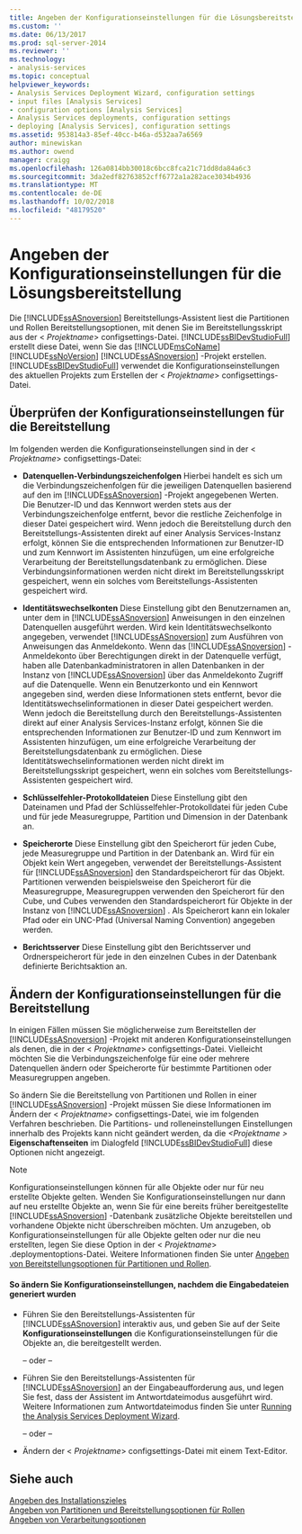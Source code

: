 ```yaml
---
title: Angeben der Konfigurationseinstellungen für die Lösungsbereitstellung | Microsoft-Dokumentation
ms.custom: ''
ms.date: 06/13/2017
ms.prod: sql-server-2014
ms.reviewer: ''
ms.technology:
- analysis-services
ms.topic: conceptual
helpviewer_keywords:
- Analysis Services Deployment Wizard, configuration settings
- input files [Analysis Services]
- configuration options [Analysis Services]
- Analysis Services deployments, configuration settings
- deploying [Analysis Services], configuration settings
ms.assetid: 953814a3-85ef-40cc-b46a-d532aa7a6569
author: minewiskan
ms.author: owend
manager: craigg
ms.openlocfilehash: 126a0814bb30018c6bcc8fca21c71dd8da84a6c3
ms.sourcegitcommit: 3da2edf82763852cff6772a1a282ace3034b4936
ms.translationtype: MT
ms.contentlocale: de-DE
ms.lasthandoff: 10/02/2018
ms.locfileid: "48179520"
---
```

# <a name="specifying-configuration-settings-for-solution-deployment"></a>Angeben der Konfigurationseinstellungen für die Lösungsbereitstellung
  Die [!INCLUDE[ssASnoversion](../../includes/ssasnoversion-md.md)] Bereitstellungs-Assistent liest die Partitionen und Rollen Bereitstellungsoptionen, mit denen Sie im Bereitstellungsskript aus der \< *Projektname*> configsettings-Datei. [!INCLUDE[ssBIDevStudioFull](../../includes/ssbidevstudiofull-md.md)] erstellt diese Datei, wenn Sie das [!INCLUDE[msCoName](../../includes/msconame-md.md)] [!INCLUDE[ssNoVersion](../../includes/ssnoversion-md.md)] [!INCLUDE[ssASnoversion](../../includes/ssasnoversion-md.md)] -Projekt erstellen. [!INCLUDE[ssBIDevStudioFull](../../includes/ssbidevstudiofull-md.md)] verwendet die Konfigurationseinstellungen des aktuellen Projekts zum Erstellen der \< *Projektname*> configsettings-Datei.  
  
## <a name="reviewing-the-configuration-settings-for-deployment"></a>Überprüfen der Konfigurationseinstellungen für die Bereitstellung  
 Im folgenden werden die Konfigurationseinstellungen sind in der \< *Projektname*> configsettings-Datei:  
  
-   **Datenquellen-Verbindungszeichenfolgen** Hierbei handelt es sich um die Verbindungszeichenfolgen für die jeweiligen Datenquellen basierend auf den im [!INCLUDE[ssASnoversion](../../includes/ssasnoversion-md.md)] -Projekt angegebenen Werten. Die Benutzer-ID und das Kennwort werden stets aus der Verbindungszeichenfolge entfernt, bevor die restliche Zeichenfolge in dieser Datei gespeichert wird. Wenn jedoch die Bereitstellung durch den Bereitstellungs-Assistenten direkt auf einer Analysis Services-Instanz erfolgt, können Sie die entsprechenden Informationen zur Benutzer-ID und zum Kennwort im Assistenten hinzufügen, um eine erfolgreiche Verarbeitung der Bereitstellungsdatenbank zu ermöglichen. Diese Verbindungsinformationen werden nicht direkt im Bereitstellungsskript gespeichert, wenn ein solches vom Bereitstellungs-Assistenten gespeichert wird.  
  
-   **Identitätswechselkonten** Diese Einstellung gibt den Benutzernamen an, unter dem in [!INCLUDE[ssASnoversion](../../includes/ssasnoversion-md.md)] Anweisungen in den einzelnen Datenquellen ausgeführt werden. Wird kein Identitätswechselkonto angegeben, verwendet [!INCLUDE[ssASnoversion](../../includes/ssasnoversion-md.md)] zum Ausführen von Anweisungen das Anmeldekonto. Wenn das [!INCLUDE[ssASnoversion](../../includes/ssasnoversion-md.md)] -Anmeldekonto über Berechtigungen direkt in der Datenquelle verfügt, haben alle Datenbankadministratoren in allen Datenbanken in der Instanz von [!INCLUDE[ssASnoversion](../../includes/ssasnoversion-md.md)] über das Anmeldekonto Zugriff auf die Datenquelle. Wenn ein Benutzerkonto und ein Kennwort angegeben sind, werden diese Informationen stets entfernt, bevor die Identitätswechselinformationen in dieser Datei gespeichert werden. Wenn jedoch die Bereitstellung durch den Bereitstellungs-Assistenten direkt auf einer Analysis Services-Instanz erfolgt, können Sie die entsprechenden Informationen zur Benutzer-ID und zum Kennwort im Assistenten hinzufügen, um eine erfolgreiche Verarbeitung der Bereitstellungsdatenbank zu ermöglichen. Diese Identitätswechselinformationen werden nicht direkt im Bereitstellungsskript gespeichert, wenn ein solches vom Bereitstellungs-Assistenten gespeichert wird.  
  
-   **Schlüsselfehler-Protokolldateien** Diese Einstellung gibt den Dateinamen und Pfad der Schlüsselfehler-Protokolldatei für jeden Cube und für jede Measuregruppe, Partition und Dimension in der Datenbank an.  
  
-   **Speicherorte** Diese Einstellung gibt den Speicherort für jeden Cube, jede Measuregruppe und Partition in der Datenbank an. Wird für ein Objekt kein Wert angegeben, verwendet der Bereitstellungs-Assistent für [!INCLUDE[ssASnoversion](../../includes/ssasnoversion-md.md)] den Standardspeicherort für das Objekt. Partitionen verwenden beispielsweise den Speicherort für die Measuregruppe, Measuregruppen verwenden den Speicherort für den Cube, und Cubes verwenden den Standardspeicherort für Objekte in der Instanz von [!INCLUDE[ssASnoversion](../../includes/ssasnoversion-md.md)] . Als Speicherort kann ein lokaler Pfad oder ein UNC-Pfad (Universal Naming Convention) angegeben werden.  
  
-   **Berichtsserver** Diese Einstellung gibt den Berichtsserver und Ordnerspeicherort für jede in den einzelnen Cubes in der Datenbank definierte Berichtsaktion an.  
  
## <a name="modifying-the-configuration-settings-for-deployment"></a>Ändern der Konfigurationseinstellungen für die Bereitstellung  
 In einigen Fällen müssen Sie möglicherweise zum Bereitstellen der [!INCLUDE[ssASnoversion](../../includes/ssasnoversion-md.md)] -Projekt mit anderen Konfigurationseinstellungen als denen, die in der \< *Projektname*> configsettings-Datei. Vielleicht möchten Sie die Verbindungszeichenfolge für eine oder mehrere Datenquellen ändern oder Speicherorte für bestimmte Partitionen oder Measuregruppen angeben.  
  
 So ändern Sie die Bereitstellung von Partitionen und Rollen in einer [!INCLUDE[ssASnoversion](../../includes/ssasnoversion-md.md)] -Projekt müssen Sie diese Informationen im Ändern der \< *Projektname*> configsettings-Datei, wie im folgenden Verfahren beschrieben. Die Partitions- und rolleneinstellungen Einstellungen innerhalb des Projekts kann nicht geändert werden, da die  *\<Projektname >* **Eigenschaftenseiten** im Dialogfeld [!INCLUDE[ssBIDevStudioFull](../../includes/ssbidevstudiofull-md.md)] diese Optionen nicht angezeigt.  
  
> [!NOTE]  
>  Konfigurationseinstellungen können für alle Objekte oder nur für neu erstellte Objekte gelten. Wenden Sie Konfigurationseinstellungen nur dann auf neu erstellte Objekte an, wenn Sie für eine bereits früher bereitgestellte [!INCLUDE[ssASnoversion](../../includes/ssasnoversion-md.md)] -Datenbank zusätzliche Objekte bereitstellen und vorhandene Objekte nicht überschreiben möchten. Um anzugeben, ob Konfigurationseinstellungen für alle Objekte gelten oder nur die neu erstellten, legen Sie diese Option in der \< *Projektname*> .deploymentoptions-Datei. Weitere Informationen finden Sie unter [Angeben von Bereitstellungsoptionen für Partitionen und Rollen](deployment-script-files-partition-and-role-deployment-options.md).  
  
#### <a name="to-change-configuration-settings-after-the-input-files-have-been-generated"></a>So ändern Sie Konfigurationseinstellungen, nachdem die Eingabedateien generiert wurden  
  
-   Führen Sie den Bereitstellungs-Assistenten für [!INCLUDE[ssASnoversion](../../includes/ssasnoversion-md.md)] interaktiv aus, und geben Sie auf der Seite **Konfigurationseinstellungen** die Konfigurationseinstellungen für die Objekte an, die bereitgestellt werden.  
  
     – oder –  
  
-   Führen Sie den Bereitstellungs-Assistenten für [!INCLUDE[ssASnoversion](../../includes/ssasnoversion-md.md)] an der Eingabeaufforderung aus, und legen Sie fest, dass der Assistent im Antwortdateimodus ausgeführt wird. Weitere Informationen zum Antwortdateimodus finden Sie unter [Running the Analysis Services Deployment Wizard](running-the-analysis-services-deployment-wizard.md).  
  
     – oder –  
  
-   Ändern der \< *Projektname*> configsettings-Datei mit einem Text-Editor.  
  
## <a name="see-also"></a>Siehe auch  
 [Angeben des Installationszieles](deployment-script-files-specifying-the-installation-target.md)   
 [Angeben von Partitionen und Bereitstellungsoptionen für Rollen](deployment-script-files-partition-and-role-deployment-options.md)   
 [Angeben von Verarbeitungsoptionen](deployment-script-files-specifying-processing-options.md)  
  
  
